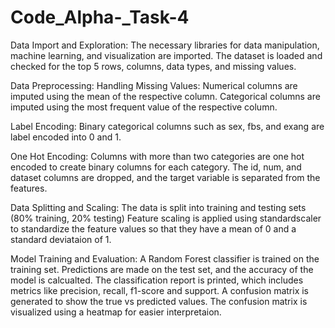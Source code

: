 # Code_Alpha-_Task-4

Data Import and Exploration:
The necessary libraries for data manipulation, machine learning, and visualization are imported.
The dataset is loaded and checked for the top 5 rows, columns, data types, and missing values.

Data Preprocessing:
Handling Missing Values: Numerical columns are imputed using the mean of the respective column.
Categorical columns are imputed using the most frequent value of the respective column.

Label Encoding:
Binary categorical columns such as sex, fbs, and exang are label encoded into 0 and 1.

One Hot Encoding:
Columns with more than two categories are one hot encoded to create binary columns for each category.
The id, num, and dataset columns are dropped, and the target variable is separated from the features.

Data Splitting and Scaling:
The data is split into training and testing sets (80% training, 20% testing)
Feature scaling is applied using standardscaler to standardize the feature values so that they have a mean of 0 and a standard deviataion of 1.

Model Training and Evaluation:
A Random Forest classifier is trained on the training set.
Predictions are made on the test set, and the accuracy of the model is calcualted.
The classification report is printed, which includes metrics like precision, recall, f1-score and support.
A confusion matrix is generated to show the true vs predicted values. The confusion matrix is visualized using a heatmap for easier interpretaion.
